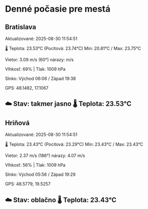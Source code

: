 ﻿# Denné počasie pre mestá

## Bratislava
Aktualizované: 2025-08-30 11:54:51

🌡️ Teplota: 23.53°C 
(Pocitová: 23.74°C)
Min: 20.81°C / Max: 23.75°C

Vietor: 3.09 m/s    (60°) 
nárazy:  m/s

Vlhkosť: 69% | Tlak: 1009 hPa

Slnko: Východ 06:06 / Západ 19:38

GPS: 48.1482, 17.1067

☁️ Stav: takmer jasno        🌡️ Teplota: 23.53°C
---

## Hriňová
Aktualizované: 2025-08-30 11:54:51

🌡️ Teplota: 23.43°C 
(Pocitová: 23.29°C)
Min: 23.43°C / Max: 23.43°C

Vietor: 2.37 m/s (186°)
nárazy: 4.07 m/s

Vlhkosť: 56% | Tlak: 1009 hPa

Slnko: Východ 05:56 / Západ 19:29

GPS: 48.5779, 19.5257

☁️ Stav: oblačno        🌡️ Teplota: 23.43°C
---
